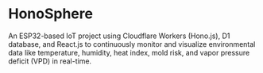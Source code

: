 # HonoSphere
An ESP32-based IoT project using Cloudflare Workers (Hono.js), D1 database, and React.js to continuously monitor and visualize environmental data like temperature, humidity, heat index, mold risk, and vapor pressure deficit (VPD) in real-time.
